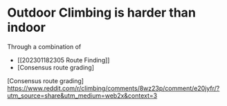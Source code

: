 # Outdoor Climbing is harder than indoor

Through a combination of 
- [[202301182305 Route Finding]]
- [Consensus route grading]

[Consensus route grading] https://www.reddit.com/r/climbing/comments/8wz23p/comment/e20jyfr/?utm_source=share&utm_medium=web2x&context=3